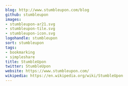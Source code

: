 ```yaml
---
blog: http://www.stumbleupon.com/blog
github: stumbleupon
images:
- stumbleupon-ar21.svg
- stumbleupon-tile.svg
- stumbleupon-icon.svg
logohandle: stumbleupon
sort: stumbleupon
tags:
- bookmarking
- simpleshare
title: StumbleUpon
twitter: StumbleUpon
website: https://www.stumbleupon.com/
wikipedia: https://en.wikipedia.org/wiki/StumbleUpon
---
```

